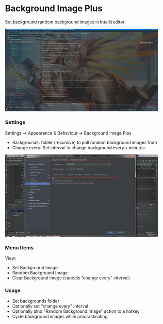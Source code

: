 # Background Image Plus
Set background random background images in Intellij editor.

![Alt text](https://github.com/lachlankrautz/backgroundImagePlus/blob/master/resources/screenshots/example.png?raw=true "Title")

### Settings

Settings -> Appearance & Behaviour -> Background Image Plus  
- Backgrounds: folder (recursive) to pull random background images from
- Change every: Set interval to change background every x minutes

![Alt text](https://github.com/lachlankrautz/backgroundImagePlus/blob/master/resources/screenshots/settings.png?raw=true "Title")

### Menu Items

View: 
- Set Background Image
- Random Background Image
- Clear Background Image (cancels "change every" interval)

### Usage

- Set backgrounds folder
- Optionally set "change every" interval
- Optionally bind "Random Background Image" action to a hotkey
- Cycle background images while procrastinating
